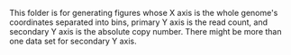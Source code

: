 This folder is for generating figures whose X axis is the whole genome's coordinates separated into bins, primary Y axis is the read count, and secondary Y axis is the absolute copy number. There might be more than one data set for secondary Y axis.
